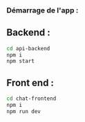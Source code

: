 ### Démarrage de l'app :

## Backend :

  ```bash
  cd api-backend
  npm i
  npm start
  ```

## Front end :

  ```bash
  cd chat-frontend
  npm i
  npm run dev
  ```